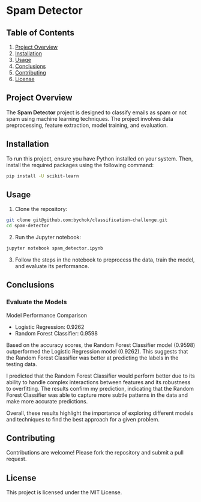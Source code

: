 # Spam Detector

## Table of Contents

1. [Project Overview](#project-overview)
2. [Installation](#installation)
3. [Usage](#usage)
4. [Conclusions](#conclusions)
5. [Contributing](#contributing)
6. [License](#license)

## Project Overview

The **Spam Detector** project is designed to classify emails as spam or not spam using machine learning techniques. The project involves data preprocessing, feature extraction, model training, and evaluation.

## Installation

To run this project, ensure you have Python installed on your system. Then, install the required packages using the following command:

```bash
pip install -U scikit-learn
```

## Usage

1. Clone the repository:

```bash
git clone git@github.com:bychok/classification-challenge.git
cd spam-detector
```

2. Run the Jupyter notebook:

```bash
jupyter notebook spam_detector.ipynb
```

3. Follow the steps in the notebook to preprocess the data, train the model, and evaluate its performance.

## Conclusions

### Evaluate the Models

Model Performance Comparison

- Logistic Regression: 0.9262
- Random Forest Classifier: 0.9598

Based on the accuracy scores, the Random Forest Classifier model (0.9598) outperformed the Logistic Regression model (0.9262). This suggests that the Random Forest Classifier was better at predicting the labels in the testing data.

I predicted that the Random Forest Classifier would perform better due to its ability to handle complex interactions between features and its robustness to overfitting. The results confirm my prediction, indicating that the Random Forest Classifier was able to capture more subtle patterns in the data and make more accurate predictions.

Overall, these results highlight the importance of exploring different models and techniques to find the best approach for a given problem.

## Contributing

Contributions are welcome! Please fork the repository and submit a pull request.

## License

This project is licensed under the MIT License.
